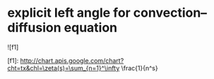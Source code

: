 # explicit left angle for сonvection–diffusion equation

![f1]

[f1]: http://chart.apis.google.com/chart?cht=tx&chl=\zeta(s)=\sum_{n=1}^\infty \frac{1}{n^s}